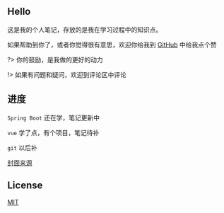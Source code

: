 ## Hello

这是我的个人笔记，存放的是我在学习过程中的知识点。

如果帮助到你了，或者你觉得很有意思，欢迎你给我到 [GitHub](https://github.com/moreant/notebook) 中给我点个赞

?> 你的鼓励，是我做的更好的动力



!> 如果有问题和疑问，欢迎到评论区中评论



## 进度

`Spring Boot` 还在学，笔记更新中

`vue` 学了点，有个项目，笔记待补

`git` 以后补



<smail>[封面来源](https://www.ianfisherart.com/)</smail>



## License

[MIT](https://github.com/moreant/notebook/blob/master/LICENSE)